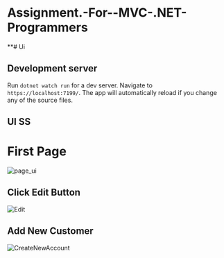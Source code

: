 # Assignment.-For--MVC-.NET-Programmers

**# Ui


## Development server

Run `dotnet watch run` for a dev server. Navigate to `https://localhost:7199/`. The app will automatically reload if you change any of the source files.

## UI SS 

# First Page
![page_ui](https://user-images.githubusercontent.com/86300358/200045380-bb17c7e7-59c0-4572-93f3-e40868393d60.png)

## Click Edit Button

![Edit](https://user-images.githubusercontent.com/86300358/200045381-787b9c2c-1e2e-474b-81a7-c4da61bc2c8f.png)

## Add New Customer
![CreateNewAccount](https://user-images.githubusercontent.com/86300358/200045379-7a095ea3-b5af-4ffd-9072-25a144499efb.png)
